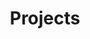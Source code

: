 ---
layout: thumbnail-posts
title: Projects
is_main_menu: true
sidebar_sort_order: 1

category: Projects
sort_by: oldest

permalink: /projects
---